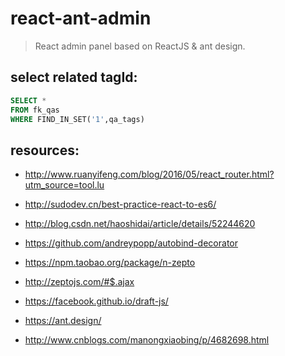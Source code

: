 # react-ant-admin
> React admin panel based on ReactJS &amp; ant design.

## select related tagId:
```sql
SELECT *
FROM fk_qas
WHERE FIND_IN_SET('1',qa_tags)
```

## resources:
+ http://www.ruanyifeng.com/blog/2016/05/react_router.html?utm_source=tool.lu
+ http://sudodev.cn/best-practice-react-to-es6/
+ http://blog.csdn.net/haoshidai/article/details/52244620
+ https://github.com/andreypopp/autobind-decorator

+ https://npm.taobao.org/package/n-zepto
+ http://zeptojs.com/#$.ajax
+ https://facebook.github.io/draft-js/
+ https://ant.design/
+ http://www.cnblogs.com/manongxiaobing/p/4682698.html
